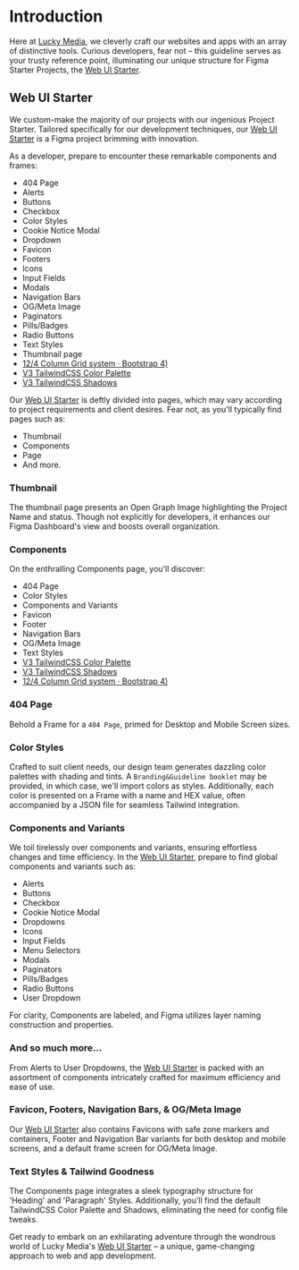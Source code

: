 # Introduction

Here at [Lucky Media](https://www.luckymedia.dev), we cleverly craft our websites and apps with an array of distinctive tools. Curious developers, fear not – this guideline serves as your trusty reference point, illuminating our unique structure for Figma Starter Projects, the [Web UI Starter](https://www.figma.com/community/file/1243858237628374539).

## Web UI Starter

We custom-make the majority of our projects with our ingenious Project Starter. Tailored specifically for our development techniques, our [Web UI Starter](https://www.figma.com/community/file/1243858237628374539) is a Figma project brimming with innovation.

As a developer, prepare to encounter these remarkable components and frames:

- 404 Page
- Alerts
- Buttons
- Checkbox
- Color Styles
- Cookie Notice Modal
- Dropdown
- Favicon
- Footers
- Icons
- Input Fields
- Modals
- Navigation Bars
- OG/Meta Image
- Paginators
- Pills/Badges
- Radio Buttons
- Text Styles
- Thumbnail page
- [12/4 Column Grid system · Bootstrap 4)](https://getbootstrap.com/docs/4.0/layout/grid/)
- [V3 TailwindCSS Color Palette](https://tailwindcss.com/docs/customizing-colors)
- [V3 TailwindCSS Shadows](https://tailwindcss.com/docs/drop-shadow)

Our [Web UI Starter](https://www.figma.com/community/file/1243858237628374539) is deftly divided into pages, which may vary according to project requirements and client desires. Fear not, as you'll typically find pages such as:

- Thumbnail
- Components
- Page
- And more.

### Thumbnail

The thumbnail page presents an Open Graph Image highlighting the Project Name and status. Though not explicitly for developers, it enhances our Figma Dashboard's view and boosts overall organization.

### Components

On the enthralling Components page, you'll discover:

- 404 Page
- Color Styles
- Components and Variants
- Favicon
- Footer
- Navigation Bars
- OG/Meta Image
- Text Styles
- [V3 TailwindCSS Color Palette](https://tailwindcss.com/docs/customizing-colors)
- [V3 TailwindCSS Shadows](https://tailwindcss.com/docs/drop-shadow)
- [12/4 Column Grid system · Bootstrap 4)](https://getbootstrap.com/docs/4.0/layout/grid/)

### 404 Page

Behold a Frame for a `404 Page`, primed for Desktop and Mobile Screen sizes.

### Color Styles

Crafted to suit client needs, our design team generates dazzling color palettes with shading and tints. A `Branding&Guideline booklet` may be provided, in which case, we'll import colors as styles. Additionally, each color is presented on a Frame with a name and HEX value, often accompanied by a JSON file for seamless Tailwind integration.

### Components and Variants

We toil tirelessly over components and variants, ensuring effortless changes and time efficiency.
In the [Web UI Starter](https://www.figma.com/community/file/1243858237628374539), prepare to find global components and variants such as:

- Alerts
- Buttons
- Checkbox
- Cookie Notice Modal
- Dropdowns
- Icons
- Input Fields
- Menu Selectors
- Modals
- Paginators
- Pills/Badges
- Radio Buttons
- User Dropdown

For clarity, Components are labeled, and Figma utilizes layer naming construction and properties.

### And so much more…

From Alerts to User Dropdowns, the [Web UI Starter](https://www.figma.com/community/file/1243858237628374539) is packed with an assortment of components intricately crafted for maximum efficiency and ease of use.

### Favicon, Footers, Navigation Bars, & OG/Meta Image

Our [Web UI Starter](https://www.figma.com/community/file/1243858237628374539) also contains Favicons with safe zone markers and containers, Footer and Navigation Bar variants for both desktop and mobile screens, and a default frame screen for OG/Meta Image.

### Text Styles & Tailwind Goodness

The Components page integrates a sleek typography structure for 'Heading' and 'Paragraph' Styles. Additionally, you'll find the default TailwindCSS Color Palette and Shadows, eliminating the need for config file tweaks.

Get ready to embark on an exhilarating adventure through the wondrous world of Lucky Media's [Web UI Starter](https://www.figma.com/community/file/1243858237628374539) – a unique, game-changing approach to web and app development.
